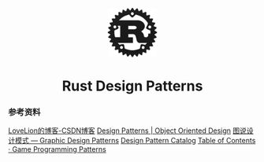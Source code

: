 <p align="center">
  <img src="/rust-logo.png" height="100">
  <h1 align="center">
    Rust Design Patterns
  </h1>
</p>

### 参考资料
[LoveLion的博客-CSDN博客](https://blog.csdn.net/lovelion/article/details/17517213)
[Design Patterns | Object Oriented Design](https://www.oodesign.com/)
[图说设计模式 — Graphic Design Patterns](https://design-patterns.readthedocs.io/zh_CN/latest/index.html)
[Design Pattern Catalog](https://java-design-patterns.com/patterns/)
[Table of Contents · Game Programming Patterns](http://gameprogrammingpatterns.com/contents.html)